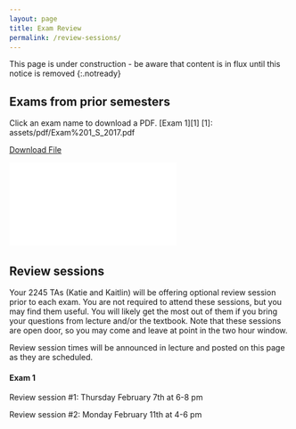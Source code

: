 ```yaml
---
layout: page
title: Exam Review
permalink: /review-sessions/
---
```

This page is under construction - be aware that content is in flux until this notice is removed
{:.notready}
## Exams from prior semesters
Click an exam name to download a PDF.
[Exam 1][1]
[1]: assets/pdf/Exam%201_S_2017.pdf

<a href="github.com/uconneeb/evolution/blob/master/assets/pdf/Exam%201_S_2017.pdf">Download File</a>

![Exam 1 from a prior semester](assets/pdf/Exam%201_S_2017.pdf)

## Review sessions
Your 2245 TAs (Katie and Kaitlin) will be offering optional review session prior to each exam. You are not required to attend these sessions, but you may find them useful. You will likely get the most out of them if you bring your questions from lecture and/or the textbook. Note that these sessions are open door, so you may come and leave at point in the two hour window.

Review session times will be announced in lecture and posted on this page as they are scheduled.

#### Exam 1
Review session #1: Thursday February 7th at 6-8 pm

Review session #2: Monday February 11th at 4-6 pm



